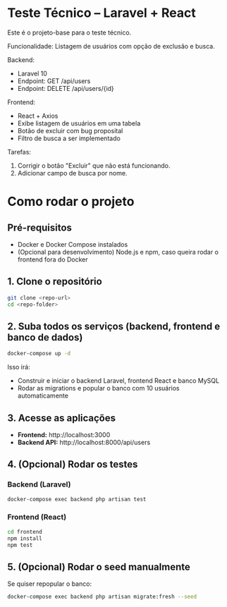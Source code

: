 # Teste Técnico – Laravel + React

Este é o projeto-base para o teste técnico.

Funcionalidade: Listagem de usuários com opção de exclusão e busca.

Backend:
- Laravel 10
- Endpoint: GET /api/users
- Endpoint: DELETE /api/users/{id}

Frontend:
- React + Axios
- Exibe listagem de usuários em uma tabela
- Botão de excluir com bug proposital
- Filtro de busca a ser implementado

Tarefas:
1. Corrigir o botão "Excluir" que não está funcionando.
2. Adicionar campo de busca por nome.

# Como rodar o projeto

## Pré-requisitos
- Docker e Docker Compose instalados
- (Opcional para desenvolvimento) Node.js e npm, caso queira rodar o frontend fora do Docker

## 1. Clone o repositório
```bash
git clone <repo-url>
cd <repo-folder>
```

## 2. Suba todos os serviços (backend, frontend e banco de dados)
```bash
docker-compose up -d
```
Isso irá:
- Construir e iniciar o backend Laravel, frontend React e banco MySQL
- Rodar as migrations e popular o banco com 10 usuários automaticamente

## 3. Acesse as aplicações
- **Frontend:** http://localhost:3000
- **Backend API:** http://localhost:8000/api/users

## 4. (Opcional) Rodar os testes
### Backend (Laravel)
```bash
docker-compose exec backend php artisan test
```
### Frontend (React)
```bash
cd frontend
npm install
npm test
```

## 5. (Opcional) Rodar o seed manualmente
Se quiser repopular o banco:
```bash
docker-compose exec backend php artisan migrate:fresh --seed
```
